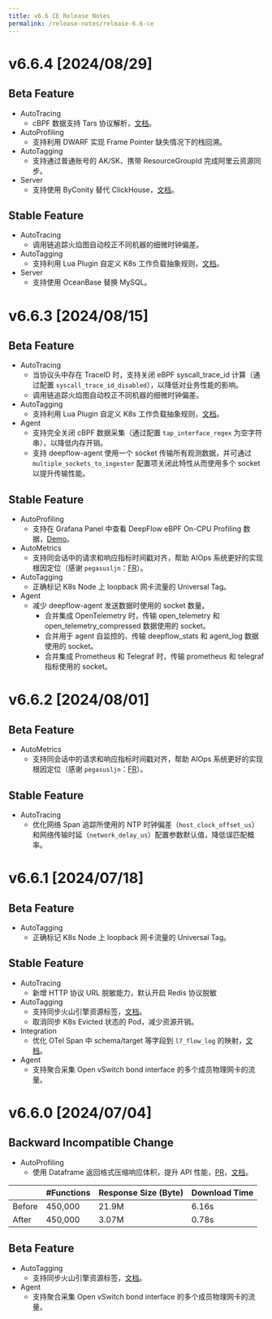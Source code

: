 ```yaml
---
title: v6.6 CE Release Notes
permalink: /release-notes/release-6.6-ce
---
```


# v6.6.4 [2024/08/29]

## Beta Feature

- AutoTracing
  - cBPF 数据支持 Tars 协议解析，[文档](../features/l7-protocols/rpc/#tars)。
- AutoProfiling
  - 支持利用 DWARF 实现 Frame Pointer 缺失情况下的栈回溯。
- AutoTagging
  - 支持通过普通账号的 AK/SK、携带 ResourceGroupId 完成阿里云资源同步。
- Server
  - 支持使用 ByConity 替代 ClickHouse，[文档](../best-practice/storage-engine-use-byconity/)。

## Stable Feature

- AutoTracing
  - 调用链追踪火焰图自动校正不同机器的细微时钟偏差。
- AutoTagging
  - 支持利用 Lua Plugin 自定义 K8s 工作负载抽象规则，[文档](../integration/process/lua-plugin/)。
- Server
  - 支持使用 OceanBase 替换 MySQL。

# v6.6.3 [2024/08/15]

## Beta Feature

- AutoTracing
  - 当协议头中存在 TraceID 时，支持关闭 eBPF syscall_trace_id 计算（通过配置 `syscall_trace_id_disabled`），以降低对业务性能的影响。
  - 调用链追踪火焰图自动校正不同机器的细微时钟偏差。
- AutoTagging
  - 支持利用 Lua Plugin 自定义 K8s 工作负载抽象规则，[文档](../integration/process/lua-plugin/)。
- Agent
  - 支持完全关闭 cBPF 数据采集（通过配置 `tap_interface_regex` 为空字符串），以降低内存开销。
  - 支持 deepflow-agent 使用一个 socket 传输所有观测数据，并可通过 `multiple_sockets_to_ingester` 配置项关闭此特性从而使用多个 socket 以提升传输性能。

## Stable Feature

- AutoProfiling
  - 支持在 Grafana Panel 中查看 DeepFlow eBPF On-CPU Profiling 数据，[Demo](https://ce-demo.deepflow.yunshan.net/d/Continuous_Profiling/continuous-profiling?var-app_service=deepflow-server)。
- AutoMetrics
  - 支持同会话中的请求和响应指标时间戳对齐，帮助 AIOps 系统更好的实现根因定位（感谢 `pegasusljn`：[FR](https://github.com/deepflowio/deepflow/issues/7069)）。
- AutoTagging
  - 正确标记 K8s Node 上 loopback 网卡流量的 Universal Tag。
- Agent
  - 减少 deepflow-agent 发送数据时使用的 socket 数量。
    - 合并集成 OpenTelemetry 时，传输 open_telemetry 和 open_telemetry_compressed 数据使用的 socket。
    - 合并用于 agent 自监控的、传输 deepflow_stats 和 agent_log 数据使用的 socket。
    - 合并集成 Prometheus 和 Telegraf 时，传输 prometheus 和 telegraf 指标使用的 socket。

# v6.6.2 [2024/08/01]

## Beta Feature

- AutoMetrics
  - 支持同会话中的请求和响应指标时间戳对齐，帮助 AIOps 系统更好的实现根因定位（感谢 `pegasusljn`：[FR](https://github.com/deepflowio/deepflow/issues/7069)）。

## Stable Feature

- AutoTracing
  - 优化网络 Span 追踪所使用的 NTP 时钟偏差（`host_clock_offset_us`）和网络传输时延（`network_delay_us`）配置参数默认值，降低误匹配概率。

# v6.6.1 [2024/07/18]

## Beta Feature

- AutoTagging
  - 正确标记 K8s Node 上 loopback 网卡流量的 Universal Tag。

## Stable Feature

- AutoTracing
  - 新增 HTTP 协议 URL 脱敏能力，默认开启 Redis 协议脱敏
- AutoTagging
  - 支持同步火山引擎资源标签，[文档](../features/auto-tagging/meta-tags/)。
  - 取消同步 K8s Evicted 状态的 Pod，减少资源开销。
- Integration
  - 优化 OTel Span 中 schema/target 等字段到 `l7_flow_log` 的映射，[文档](../features/l7-protocols/otel/)。
- Agent
  - 支持聚合采集 Open vSwitch bond interface 的多个成员物理网卡的流量。

# v6.6.0 [2024/07/04]

## Backward Incompatible Change

- AutoProfiling
  - 使用 Dataframe 返回格式压缩响应体积，提升 API 性能，[PR](https://github.com/deepflowio/deepflow/pull/7011)，[文档](../features/continuous-profiling/data/)。

|        | #Functions | Response Size (Byte) | Download Time |
| ------ | ---------- | -------------------- | ------------- |
| Before | 450,000    | 21.9M                | 6.16s         |
| After  | 450,000    | 3.07M                | 0.78s         |

## Beta Feature

- AutoTagging
  - 支持同步火山引擎资源标签，[文档](../features/auto-tagging/meta-tags/)。
- Agent
  - 支持聚合采集 Open vSwitch bond interface 的多个成员物理网卡的流量。
